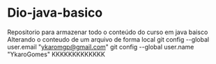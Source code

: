 # Dio-java-basico
Repositorio para armazenar todo o conteúdo do curso em java baisco
Alterando o conteudo de um arquivo de forma local
 git config --global user.email "ykaromgp@gmail.com"
  git config --global user.name "YkaroGomes"
  KKKKKKKKKKKKK